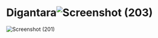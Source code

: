 # Digantara![Screenshot (203)](https://user-images.githubusercontent.com/57915384/230708544-be8a0fc2-2920-4477-aeca-8023e9acb70a.png)
![Screenshot (201)](https://user-images.githubusercontent.com/57915384/230708551-5cb6e144-eeb3-44b9-94ea-d44b5041d540.png)
